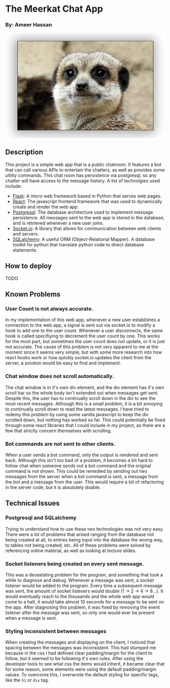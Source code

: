 # The Meerkat Chat App
### By: Ameer Hassan
![meerkat_readme.png](static/meerkat_readme.png)

## Description
This project is a simple web app that is a public chatroom. It features a bot that can call various APIs to entertain the chatters, as well as provides some utility commands. This chat room has persistence via postgresql, so any chatter will have access to the message history. A list of technolgies used include:

* [Flask](https://flask.palletsprojects.com/en/1.1.x/): A micro web framework based in Python that serves web pages.
* [React](https://reactjs.org/): The javascript frontend framework that was used to dynamically create and render the web app.
* [Postgresql](https://www.postgresql.org/): The database architecture used to implement message persistence. All messages sent to the web app is stored in the database, and is retrieved whenever a new user joins.
* [Socket.io](https://socket.io/): A library that allows for communication between web clients and servers.
* [SQLalchemy](https://www.sqlalchemy.org/): A useful ORM (Object-Relational Mapper). A database toolkit for python that translate python code to direct database statements.

## How to deploy
TODO

## Known Problems
### User Count is not always accurate.
In my implementation of this web app, whenever a new user establishes a connection to the web app, a signal is sent out via socket.io to modify a hook to add one to the user count. Whenever a user disconnects, the same hook is called specifiying to decrement the user count by one. This works for the most part, but sometimes the user count does not update, or it is just not accurate. The cause of this problem is not very apparent to me at the moment since it seems very simple, but with some more research into how react hooks work or how quickly socket.io updates the client from the server, a solution would be easy to find and implement.
### Chat window does not scroll automatically.
The chat window is in it's own div element, and the div element has it's own scroll bar so the whole body isn't extended out when messages get sent. Despite this, the user has to continually scroll down in the div to see the most recent messages. Although this is a small problem, it is a bit annoying to continually scroll down to read the latest messages. I have tried to redemy this problem by using some vanilla javascript to keep the div scrolled down, but nothing has worked so far. This could potentially be fixed through some react libraries that I could include in my project, as there are a few that strictly concern themselves with scrolling.
### Bot commands are not sent to other clients.
When a user sends a bot command, only the output is rendered and sent back. Although this isn't too bad of a problem, it becomes a bit hard to follow chat when someone sends out a bot command and the original command is not shown. This could be remedied by sending out two messages from the server when a bot command is sent, a message from the bot and a message from the user. This would require a bit of refactoring in the server code, but it is absolutely doable.

## Technical Issues
### Postgresql and SQLalchemy
Trying to understand how to use these two technologies was not very easy. There were a lot of problems that arised ranging from the database not being created at all, to entries being input into the database the wrong way, to tables not being created, etc. All of these problems were solved by referencing online material, as well as looking at lecture slides.

### Socket listeners being created on every sent message.
This was a devastating problem for the program, and something that took a while to diagnose and debug. Whenever a message was sent, a socket listener would be added to the program. Every time a subsequent message was sent, the amount of socket listeners would double (1 &rarr; 2 &rarr; 4 &rarr; 8...). It would eventually reach to the thousands and the whole web app would come to a halt, it would take almost 10 seconds for a message to be sent on the app. After diagnosing this problem, it was fixed by removing the event listener after the message was sent, so only one would ever be present when a message is sent.

### Styling inconsistent between messages
When creating the messages and displaying on the client, I noticed that spacing between the messages was inconsistent. This had stumped me because in the css I had defined clear padding/margin for the client to follow, but it seemed to be following it's own rules. After using the developer tools to see what css the items would inherit, it became clear that for some reason, some elements were using the default padding/margin values. To overcome this, I overwrote the default styling for specific tags, like the `h1` or `div` tag.